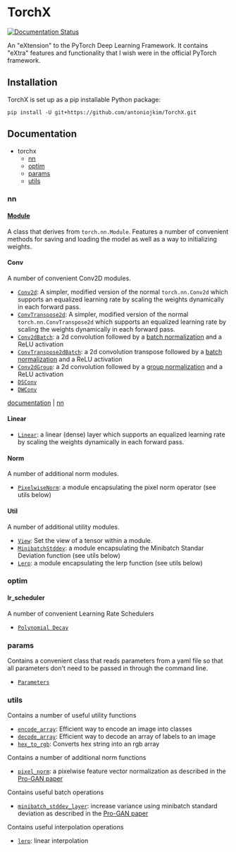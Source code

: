 # TorchX

[![Documentation Status](https://readthedocs.org/projects/torch-ext/badge/?version=latest)](https://torch-ext.readthedocs.io/en/latest/?badge=latest)

An "eXtension" to the PyTorch Deep Learning Framework. It contains "eXtra" features and functionality that I wish were in the official PyTorch framework.

## Installation

TorchX is set up as a pip installable Python package:

```
pip install -U git+https://github.com/antoniojkim/TorchX.git
```

## Documentation

* torchx
  * [nn](#nn)
  * [optim](#optim)
  * [params](#params)
  * [utils](#utils)

### nn

#### [Module](https://github.com/antoniojkim/TorchX/blob/master/torchx/nn/Module.py#L5)

A class that derives from `torch.nn.Module`. Features a number of convenient methods for saving and loading the model as well as a way to initializing weights.

#### Conv

A number of convenient Conv2D modules.
* [`Conv2d`](https://github.com/antoniojkim/TorchX/blob/master/torchx/nn/Conv.py#L6-L88): A simpler, modified version of the normal `torch.nn.Conv2d` which supports an
    equalized learning rate by scaling the weights dynamically in each forward pass.
* [`ConvTranspose2d`](https://github.com/antoniojkim/TorchX/blob/master/torchx/nn/Conv.py#L91-L173): A simpler, modified version of the normal `torch.nn.ConvTranspose2d` which supports an
    equalized learning rate by scaling the weights dynamically in each forward pass.
* [`Conv2dBatch`](https://github.com/antoniojkim/TorchX/blob/master/torchx/nn/Conv.py#L176-L199): a 2d convolution followed by a [batch normalization](https://arxiv.org/pdf/1502.03167.pdf) and a ReLU activation
* [`ConvTranspose2dBatch`](https://github.com/antoniojkim/TorchX/blob/master/torchx/nn/Conv.py#L202-L225): a 2d convolution transpose followed by a [batch normalization](https://arxiv.org/pdf/1502.03167.pdf) and a ReLU activation
* [`Conv2dGroup`](https://github.com/antoniojkim/TorchX/blob/master/torchx/nn/Conv.py#L228-L249): a 2d convolution followed by a [group normalization](https://arxiv.org/pdf/1803.08494.pdf) and a ReLU activation
* [`DSConv`](https://github.com/antoniojkim/TorchX/blob/master/torchx/nn/Conv.py#L252-L262)
* [`DWConv`](https://github.com/antoniojkim/TorchX/blob/master/torchx/nn/Conv.py#L265-L272)

[documentation](#documentation) | [nn](#nn)

#### Linear

* [`Linear`](https://github.com/antoniojkim/TorchX/blob/master/torchx/nn/Linear.py#L6-L66): a linear (dense) layer which supports an equalized learning rate by scaling the weights dynamically in each forward pass.

#### Norm

A number of additional norm modules.
* [`PixelwiseNorm`](https://github.com/antoniojkim/TorchX/blob/master/torchx/nn/Norm.py#L7): a module encapsulating the pixel norm operator (see utils below)

#### Util

A number of additional utility modules.
* [`View`](https://github.com/antoniojkim/TorchX/blob/master/torchx/nn/Util.py#L7): Set the view of a tensor within a module.
* [`MinibatchStddev`](https://github.com/antoniojkim/TorchX/blob/master/torchx/nn/Util.py#L23): a module encapsulating the Minibatch Standar Deviation function (see utils below)
* [`Lerp`](https://github.com/antoniojkim/TorchX/blob/master/torchx/nn/Interpolate.py#L7): a module encapsulating the lerp function (see utils below)

### optim

#### lr_scheduler

A number of convenient Learning Rate Schedulers
* [`Polynomial Decay`](https://github.com/antoniojkim/TorchX/blob/master/torchx/optim/lr_scheduler/PolynomialLR.py#L6)

### params

Contains a convenient class that reads parameters from a yaml file so that all parameters don't need to be passed in through the command line.
* [`Parameters`](https://github.com/antoniojkim/TorchX/blob/master/torchx/params/Parameters.py#L15)

### utils

Contains a number of useful utility functions
* [`encode_array`](https://github.com/antoniojkim/TorchX/blob/master/torchx/utils/OneHot.py#L7): Efficient way to encode an image into classes
* [`decode_array`](https://github.com/antoniojkim/TorchX/blob/master/torchx/utils/OneHot.py#L31): Efficient way to decode an array of labels to an image
* [`hex_to_rgb`](https://github.com/antoniojkim/TorchX/blob/master/torchx/utils/Colour.py#L7): Converts hex string into an rgb array

Contains a number of additional norm functions
* [`pixel_norm`](https://github.com/antoniojkim/TorchX/blob/master/torchx/utils/Norm.py#L4): a pixelwise feature vector normalization as described in the [Pro-GAN paper](https://arxiv.org/pdf/1710.10196.pdf)

Contains useful batch operations
* [`minibatch_stddev_layer`](https://github.com/antoniojkim/TorchX/blob/master/torchx/utils/Batch.py#L5): increase variance using minibatch standard deviation as described in the [Pro-GAN paper](https://arxiv.org/pdf/1710.10196.pdf)

Contains useful interpolation operations
* [`lerp`](https://github.com/antoniojkim/TorchX/blob/master/torchx/utils/Interpolate.py#L4): linear interpolation

